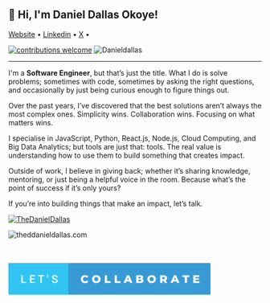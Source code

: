 ## 👋 Hi, I'm Daniel Dallas Okoye!</h3>

<p align="">
    <a href="https://thedanieldallas.com/" target="_blank">Website</a> • 
    <a href="https://www.linkedin.com/in/danieldallasokoye" target="_blank">Linkedin</a> • 
    <a href="https://x.com/thedanieldallas" target="_blank">X</a> • 
</p>

[![contributions welcome](https://img.shields.io/badge/contributions-welcome-brightgreen.svg?style=flat)](https://github.com/DanielDallas) <img src="https://komarev.com/ghpvc/?username=danieldallas&label=Profile%20connections&color=0e75b6&style=flat" alt="Danieldallas" />

---

I'm a **Software Engineer**, but that’s just the title. What I do is solve problems; sometimes with code, sometimes by asking the right questions, and occasionally by just being curious enough to figure things out.

Over the past years, I’ve discovered that the best solutions aren’t always the most complex ones. Simplicity wins. Collaboration wins. Focusing on what matters wins.

I specialise in JavaScript, Python, React.js, Node.js, Cloud Computing, and Big Data Analytics; but tools are just that: tools. The real value is understanding how to use them to build something that creates impact.

Outside of work, I believe in giving back; whether it’s sharing knowledge, mentoring, or just being a helpful voice in the room. Because what’s the point of success if it’s only yours?

If you’re into building things that make an impact, let’s talk.

<p align="left"> <a href="https://twitter.com/TheDanielDallas" target="blank"><img src="https://img.shields.io/twitter/follow/TheDanielDallas?logo=twitter&style=for-the-badge" alt="TheDanielDallas" /></a> </p>

<p><img align="left" src="https://github-readme-stats.vercel.app/api/top-langs?username=danieldallas&show_icons=true&locale=en&layout=compact&langs_count=10" alt="theddanieldallas.com" /></p>

<br /><br /><br />

<a href="https://www.linkedin.com/in/danieldallasokoye" target="_blank"><img src ="./images/lets-collaborate.svg" alt="Built with Love" width="80%" title='Github - Daniel Dallas'/></a>
